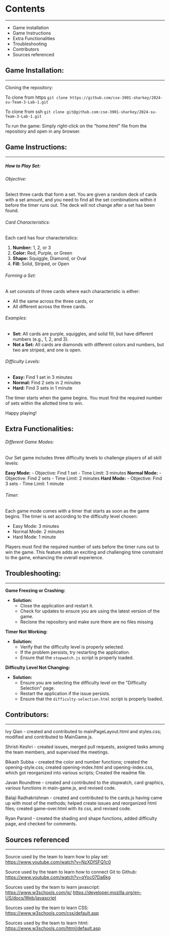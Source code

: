 
# Contents
***
* Game installation
* Game Instructions
* Extra Functionalities
* Troubleshooting
* Contributors
* Sources referenced

## Game Installation: 
***
Cloning the repository:

To clone from https
`git clone https://github.com/cse-3901-sharkey/2024-su-Team-3-Lab-1.git`

To clone from ssh
`git clone git@github.com:cse-3901-sharkey/2024-su-Team-3-Lab-1.git`

To run the game:
Simply right-click on the "home.html" file from the repository and open in any browser.  

## Game Instructions:
---

##### How to Play Set:

###### Objective:

Select three cards that form a set. You are given a random deck of cards with a set amount, and you need to find all the set combinations within it before the timer runs out. The deck will not change after a set has been found.

###### Card Characteristics:

Each card has four characteristics:

1. **Number:** 1, 2, or 3
2. **Color:** Red, Purple, or Green
3. **Shape:** Squiggle, Diamond, or Oval
4. **Fill:** Solid, Striped, or Open

###### Forming a Set:

A set consists of three cards where each characteristic is either:

- All the same across the three cards, or
- All different across the three cards.

###### Examples:

- **Set:** All cards are purple, squiggles, and solid fill, but have different numbers (e.g., 1, 2, and 3).
- **Not a Set:** All cards are diamonds with different colors and numbers, but two are striped, and one is open.

###### Difficulty Levels:

- **Easy:** Find 1 set in 3 minutes
- **Normal:** Find 2 sets in 2 minutes
- **Hard:** Find 3 sets in 1 minute

The timer starts when the game begins. You must find the required number of sets within the allotted time to win.

Happy playing!

## Extra Functionalities:

###### Different Game Modes:

Our Set game includes three difficulty levels to challenge players of all skill levels:

 **Easy Mode:**
    - Objective: Find 1 set
    - Time Limit: 3 minutes
**Normal Mode:**
    - Objective: Find 2 sets
    - Time Limit: 2 minutes
**Hard Mode:**
    - Objective: Find 3 sets
    - Time Limit: 1 minute

###### Timer:

Each game mode comes with a timer that starts as soon as the game begins. The timer is set according to the difficulty level chosen:

- Easy Mode: 3 minutes
- Normal Mode: 2 minutes
- Hard Mode: 1 minute

Players must find the required number of sets before the timer runs out to win the game. This feature adds an exciting and challenging time constraint to the game, enhancing the overall experience.

## Troubleshooting:
---

**Game Freezing or Crashing:**
- **Solution:**
    - Close the application and restart it.
    - Check for updates to ensure you are using the latest version of the game.
    - Reclone the repository and make sure there are no files missing 
    
**Timer Not Working:**
- **Solution:** 
	- Verify that the difficulty level is properly selected. 
	- If the problem persists, try restarting the application. 
	- Ensure that the `stopwatch.js` script is properly loaded.

**Difficulty Level Not Changing:**
- **Solution:** 
	- Ensure you are selecting the difficulty level on the "Difficulty Selection" page. 
	- Restart the application if the issue persists.
	- Ensure that the `difficulty-selection.html` script is properly loaded.

## Contributors:
---

Ivy Qian - created and contributed to mainPageLayout.html and styles.css; modified and contributed to MainGame.js.

Shristi Keshri - created issues, merged pull requests, assigned tasks among the team members, and supervised the meetings.

Bikash Subba - created the color and number functions; created the opening-style.css; created opening-index.html and opening-index.css, which got reorganized into various scripts; Created the readme file.

Javan Roundtree - created and contributed to the stopwatch, card graphics, various functions in main-game.js, and revised code.

Balaji Radhakrishnan - created and contributed to the cards.js having came up with most of the methods; helped create issues and reorganized html files; created game-over.html with its css, and revised code.

Ryan Parand - created the shading and shape functions, added difficulty page, and checked for comments. 


## Sources referenced
---

Source used by the team to learn how to play set:
https://www.youtube.com/watch?v=NzXDfSFQ1c0

Source used by the team to learn how to connect Git to Github:
https://www.youtube.com/watch?v=qYoc07Da6kg

Sources used by the team to learn javascript:
https://www.w3schools.com/js/
https://developer.mozilla.org/en-US/docs/Web/javascript

Sources used by the team to learn CSS:
https://www.w3schools.com/css/default.asp

Sources used by the team to learn html:
https://www.w3schools.com/html/default.asp












